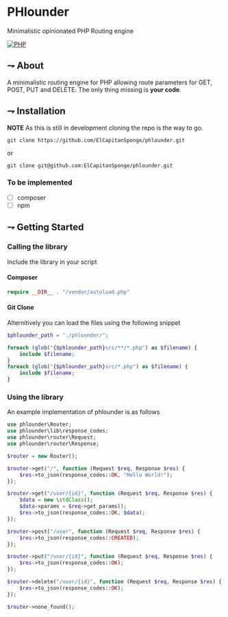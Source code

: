 # PHlounder

Minimalistic opinionated PHP Routing engine

[![PHP](https://img.shields.io/badge/PHP%208.3+-purple.svg?style=for-the-badge&logo=php)](https://www.php.net)

## ⇁ About

A minimalistic routing engine for PHP allowing route parameters for GET, POST,
PUT and DELETE. The only thing missing is __your code__.

## ⇁ Installation

__NOTE__ As this is still in development cloning the repo is the way to go.

```SHELL
git clone https://github.com/ElCapitanSponge/phlounder.git
```

or

```SHELL
git clone git@github.com:ElCapitanSponge/phlounder.git
```

### To be implemented

- [ ] composer
- [ ] npm

## ⇁ Getting Started

### Calling the library

Include the library in your script

#### Composer

```PHP
require __DIR__ . "/vendor/autoload.php"
```

#### Git Clone

Alternitively you can load the files using the following snippet

```PHP
$phlounder_path = "./phlounder/";

foreach (glob("{$phlounder_path}src/**/*.php") as $filename) {
    include $filename;
}
foreach (glob("{$phlounder_path}src/*.php") as $filename) {
    include $filename;
}
```

### Using the library

An example implementation of phlounder is as follows

```PHP
use phlounder\Router;
use phlounder\lib\response_codes;
use phlounder\router\Request;
use phlounder\router\Response;

$router = new Router();

$router->get("/", function (Request $req, Response $res) {
    $res->to_json(response_codes::OK, "Hello World!");
});

$router->get("/user/{id}", function (Request $req, Response $res) {
    $data = new \stdClass();
    $data->params = $req->get_params();
    $res->to_json(response_codes::OK, $data);
});

$router->post("/user", function (Request $req, Response $res) {
    $res->to_json(response_codes::CREATED);
});

$router->put("/user/{id}", function (Request $req, Response $res) {
    $res->to_json(response_codes::OK);
});

$router->delete("/user/{id}", function (Request $req, Response $res) {
    $res->to_json(response_codes::OK);
});

$router->none_found();
```
